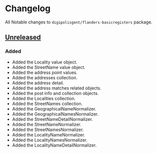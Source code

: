 # Changelog

All Notable changes to `digipolisgent/flanders-basicregisters` package.

## [Unreleased]

### Added

* Added the Locality value object.
* Added the StreetName value object.
* Added the address point values.
* Added the addresses collection.
* Added the address detail.
* Added the address matches related objects.
* Added the post info and collection objects.
* Added the Localities collection.
* Added the StreetNames collection.
* Added the GeographicalNameNormalizer.
* Added the GeographicalNamesNormalizer.
* Added the StreetNameDetailNormalizer.
* Added the StreetNameNormalizer.
* Added the StreetNamesNormalizer.
* Added the LocalityNameNormalizer.
* Added the LocalityNamesNormalizer.
* Added the LocalityNameDetailNormalizer.

[Unreleased]: https://github.com/digipolisgent/php_package_dg-flanders-basicregisters/compare/master...develop
